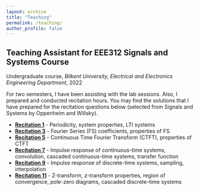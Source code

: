 ```yaml
---
layout: archive
title: "Teaching"
permalink: /teaching/
author_profile: false
---
```


## Teaching Assistant for EEE312 Signals and Systems Course

Undergraduate course, _Bilkent University, Electrical and Electronics Engineering Department_, 2022

For two semesters, I have been assisting with the lab sessions. Also, I prepared and conducted recitation hours.
You may find the solutions that I have prepared for the recitation questions below (selected from Signals and Systems by Oppenheim and Willsky).

* **[Recitation 1](https://drive.google.com/file/d/1Vkciy13RxBpprX6NqAPAkkUDywvKhBlx/view?usp=sharing)** - Periodicity, system properties, LTI systems
* **[Recitation 3](https://drive.google.com/file/d/1o9A2ArVtfQUO32eXWSB2ZsL83Utm0dnP/view?usp=sharing)** - Fourier Series (FS) coefficients, properties of FS
* **[Recitation 5](https://drive.google.com/file/d/1dpTS8phV76tNEA8SpnA_qzjFmTWVfXay/view?usp=sharing)** - Continuous Time Fourier Transform (CTFT), properties of CTFT
* **[Recitation 7](https://drive.google.com/file/d/17xPwmzWTAwourlXBP0Y_cgQMAWuAXO4a/view?usp=sharing)** - Impulse response of continuous-time systems, convolution, cascaded continuous-time systems, transfer function
* **[Recitation 9](https://drive.google.com/file/d/1fxy9xNZjXNjdl8h9I384EUyNGKQfyJMh/view?usp=sharing)** - Impulse response of discrete-time systems, sampling, interpolation
* **[Recitation 11](https://drive.google.com/file/d/1PZyLg8PcIcvaU6naMK59O1rqQnZ-EswB/view?usp=sharing)** - Z-transform, z-transform properties, region of convergence, pole-zero diagrams, cascaded discrete-time systems
